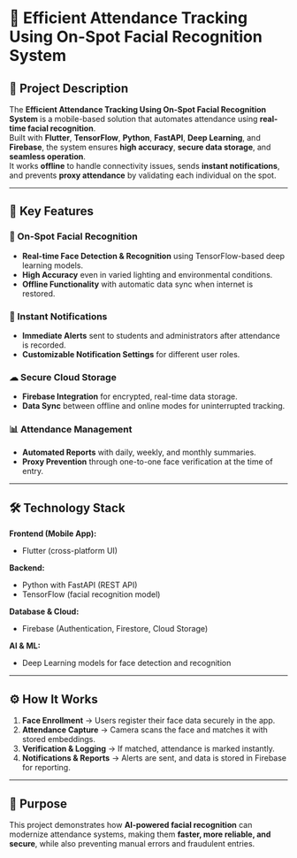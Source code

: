 # 📸 Efficient Attendance Tracking Using On-Spot Facial Recognition System

## 📌 Project Description  
The **Efficient Attendance Tracking Using On-Spot Facial Recognition System** is a mobile-based solution that automates attendance using **real-time facial recognition**.  
Built with **Flutter**, **TensorFlow**, **Python**, **FastAPI**, **Deep Learning**, and **Firebase**, the system ensures **high accuracy**, **secure data storage**, and **seamless operation**.  
It works **offline** to handle connectivity issues, sends **instant notifications**, and prevents **proxy attendance** by validating each individual on the spot.

---

## 🚀 Key Features  

### 🎯 On-Spot Facial Recognition  
- **Real-time Face Detection & Recognition** using TensorFlow-based deep learning models.  
- **High Accuracy** even in varied lighting and environmental conditions.  
- **Offline Functionality** with automatic data sync when internet is restored.  

### 🔔 Instant Notifications  
- **Immediate Alerts** sent to students and administrators after attendance is recorded.  
- **Customizable Notification Settings** for different user roles.  

### ☁ Secure Cloud Storage  
- **Firebase Integration** for encrypted, real-time data storage.  
- **Data Sync** between offline and online modes for uninterrupted tracking.  

### 📊 Attendance Management  
- **Automated Reports** with daily, weekly, and monthly summaries.  
- **Proxy Prevention** through one-to-one face verification at the time of entry.  

---

## 🛠 Technology Stack  
**Frontend (Mobile App):**  
- Flutter (cross-platform UI)  

**Backend:**  
- Python with FastAPI (REST API)  
- TensorFlow (facial recognition model)  

**Database & Cloud:**  
- Firebase (Authentication, Firestore, Cloud Storage)  

**AI & ML:**  
- Deep Learning models for face detection and recognition  

---

## ⚙ How It Works  
1. **Face Enrollment** → Users register their face data securely in the app.  
2. **Attendance Capture** → Camera scans the face and matches it with stored embeddings.  
3. **Verification & Logging** → If matched, attendance is marked instantly.  
4. **Notifications & Reports** → Alerts are sent, and data is stored in Firebase for reporting.  

---

## 🎯 Purpose  
This project demonstrates how **AI-powered facial recognition** can modernize attendance systems, making them **faster, more reliable, and secure**, while also preventing manual errors and fraudulent entries.
